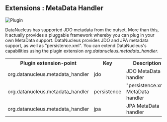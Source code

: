 <head><title>Extensions : MetaData Handler</title></head>

## Extensions : MetaData Handler
![Plugin](../images/nucleus_plugin.gif)

DataNucleus has supported JDO metadata from the outset. More than this, it actually provides a pluggable framework whereby you can plug in 
your own MetaData support. DataNucleus provides JDO and JPA metadata support, as well as "persistence.xml".
You can extend DataNucleus's capabilities using the plugin extension *org.datanucleus.metadata_handler*.


<table>
    <tr>
        <th>Plugin extension-point</th>
        <th>Key</th>
        <th>Description</th>
        <th width="80">Location</th>
    </tr>
    <tr>
        <td>org.datanucleus.metadata_handler</td>
        <td>jdo</td>
        <td>JDO MetaData handler</td>
        <td>datanucleus-api-jdo</td>
    </tr>
    <tr>
        <td>org.datanucleus.metadata_handler</td>
        <td>persistence</td>
        <td>"persistence.xml" MetaData handler</td>
        <td>datanucleus-core</td>
    </tr>
    <tr>
        <td>org.datanucleus.metadata_handler</td>
        <td>jpa</td>
        <td>JPA MetaData handler</td>
        <td>datanucleus-api-jpa</td>
    </tr>
</table>

